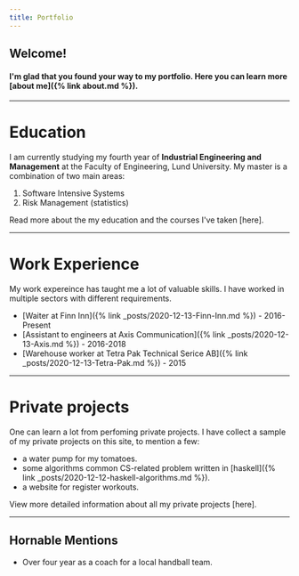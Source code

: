 ```yaml
---
title: Portfolio
---
```

## Welcome! 

#### I'm glad that you found your way to my portfolio. Here you can learn more [about me]({% link about.md %}).

--- 

# Education
I am currently studying my fourth year of **Industrial Engineering and Management** at the Faculty of Engineering, Lund University. My master is a combination of two main areas:  
1. Software Intensive Systems 
2. Risk Management (statistics)

Read more about the my education and the courses I've taken [here]. 

---

# Work Experience 
My work expereince has taught me a lot of valuable skills. I have worked in multiple sectors with different requirements.
- [Waiter at Finn Inn]({% link _posts/2020-12-13-Finn-Inn.md %}) - 2016-Present
- [Assistant to engineers at Axis Communication]({% link _posts/2020-12-13-Axis.md %}) - 2016-2018
- [Warehouse worker at Tetra Pak Technical Serice AB]({% link _posts/2020-12-13-Tetra-Pak.md %}) - 2015

---

# Private projects
One can learn a lot from perfoming private projects. I have collect a sample of my private projects on this site, to mention a few: 
- a water pump for my tomatoes.
- some algorithms common CS-related problem written in [haskell]({% link _posts/2020-12-12-haskell-algorithms.md %}).
- a website for register workouts.

View more detailed information about all my private projects [here]. 

--- 

## Hornable Mentions
- Over four year as a coach for a local handball team. 

